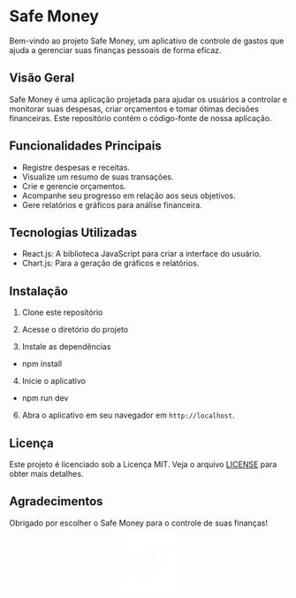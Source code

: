 # Safe Money 

Bem-vindo ao projeto Safe Money, um aplicativo de controle de gastos que ajuda a gerenciar suas finanças pessoais de forma eficaz.

## Visão Geral

Safe Money é uma aplicação projetada para ajudar os usuários a controlar e monitorar suas despesas, criar orçamentos e tomar ótimas decisões financeiras. Este repositório contém o código-fonte de nossa aplicação.

## Funcionalidades Principais

- Registre despesas e receitas.
- Visualize um resumo de suas transações.
- Crie e gerencie orçamentos.
- Acompanhe seu progresso em relação aos seus objetivos.
- Gere relatórios e gráficos para análise financeira.

## Tecnologias Utilizadas

- React.js: A biblioteca JavaScript para criar a interface do usuário.
- Chart.js: Para a geração de gráficos e relatórios.


## Instalação

1. Clone este repositório

2. Acesse o diretório do projeto

3. Instale as dependências

- npm install

4. Inicie o aplicativo

- npm run dev

6. Abra o aplicativo em seu navegador em `http://localhost`.


## Licença

Este projeto é licenciado sob a Licença MIT. Veja o arquivo [LICENSE](LICENSE) para obter mais detalhes.

## Agradecimentos
Obrigado por escolher o Safe Money para o controle de suas finanças!
<div style="text-align:center;">
  <img src="./src/assets/icon2].png" width="100px">
</div>
